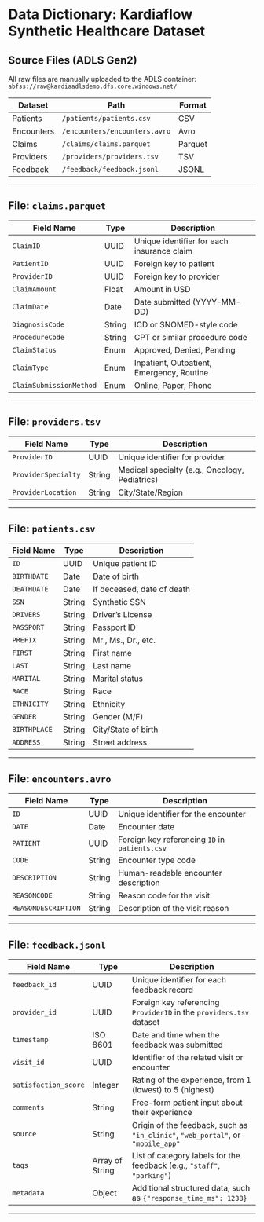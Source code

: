 # Data Dictionary: Kardiaflow Synthetic Healthcare Dataset

## Source Files (ADLS Gen2)

All raw files are manually uploaded to the ADLS container:  
`abfss://raw@kardiaadlsdemo.dfs.core.windows.net/`

| Dataset     | Path                                                | Format   |
|-------------|-----------------------------------------------------|----------|
| Patients    | `/patients/patients.csv`                            | CSV      |
| Encounters  | `/encounters/encounters.avro`                       | Avro     |
| Claims      | `/claims/claims.parquet`                            | Parquet  |
| Providers   | `/providers/providers.tsv`                          | TSV      |
| Feedback    | `/feedback/feedback.jsonl`                          | JSONL    |

---

## File: `claims.parquet`

| Field Name             | Type     | Description                                                             |
|------------------------|----------|-------------------------------------------------------------------------|
| `ClaimID`              | UUID     | Unique identifier for each insurance claim                              |
| `PatientID`            | UUID     | Foreign key to patient                                                  |
| `ProviderID`           | UUID     | Foreign key to provider                                                 |
| `ClaimAmount`          | Float    | Amount in USD                                                           |
| `ClaimDate`            | Date     | Date submitted (YYYY-MM-DD)                                             |
| `DiagnosisCode`        | String   | ICD or SNOMED-style code                                                |
| `ProcedureCode`        | String   | CPT or similar procedure code                                           |
| `ClaimStatus`          | Enum     | Approved, Denied, Pending                                               |
| `ClaimType`            | Enum     | Inpatient, Outpatient, Emergency, Routine                               |
| `ClaimSubmissionMethod`| Enum     | Online, Paper, Phone                                                    |

---

## File: `providers.tsv`

| Field Name             | Type     | Description                                                             |
|------------------------|----------|-------------------------------------------------------------------------|
| `ProviderID`           | UUID     | Unique identifier for provider                                          |
| `ProviderSpecialty`    | String   | Medical specialty (e.g., Oncology, Pediatrics)                          |
| `ProviderLocation`     | String   | City/State/Region                                                       |

---

## File: `patients.csv`

| Field Name   | Type   | Description                          |
|--------------|--------|--------------------------------------|
| `ID`         | UUID   | Unique patient ID                    |
| `BIRTHDATE`  | Date   | Date of birth                        |
| `DEATHDATE`  | Date   | If deceased, date of death           |
| `SSN`        | String | Synthetic SSN                        |
| `DRIVERS`    | String | Driver’s License                     |
| `PASSPORT`   | String | Passport ID                          |
| `PREFIX`     | String | Mr., Ms., Dr., etc.                  |
| `FIRST`      | String | First name                           |
| `LAST`       | String | Last name                            |
| `MARITAL`    | String | Marital status                       |
| `RACE`       | String | Race                                 |
| `ETHNICITY`  | String | Ethnicity                            |
| `GENDER`     | String | Gender (M/F)                         |
| `BIRTHPLACE` | String | City/State of birth                  |
| `ADDRESS`    | String | Street address                       |

---

## File: `encounters.avro`

| Field Name         | Type   | Description                              |
|--------------------|--------|------------------------------------------|
| `ID`               | UUID   | Unique identifier for the encounter      |
| `DATE`             | Date   | Encounter date                           |
| `PATIENT`          | UUID   | Foreign key referencing `ID` in `patients.csv` |
| `CODE`             | String | Encounter type code                      |
| `DESCRIPTION`      | String | Human-readable encounter description     |
| `REASONCODE`       | String | Reason code for the visit                |
| `REASONDESCRIPTION`| String | Description of the visit reason          |

---

## File: `feedback.jsonl`

| Field Name           | Type            | Description                                                                     |
|----------------------|-----------------|---------------------------------------------------------------------------------|
| `feedback_id`        | UUID            | Unique identifier for each feedback record                                      |
| `provider_id`        | UUID            | Foreign key referencing `ProviderID` in the `providers.tsv` dataset                                          |
| `timestamp`          | ISO 8601        | Date and time when the feedback was submitted                                   |
| `visit_id`           | UUID            | Identifier of the related visit or encounter                                    |
| `satisfaction_score` | Integer         | Rating of the experience, from 1 (lowest) to 5 (highest)              |
| `comments`           | String          | Free-form patient input about their experience                                  |
| `source`             | String          | Origin of the feedback, such as `"in_clinic"`, `"web_portal"`, or `"mobile_app"` |
| `tags`               | Array of String | List of category labels for the feedback (e.g., `"staff"`, `"parking"`)         |
| `metadata`           | Object          | Additional structured data, such as `{"response_time_ms": 1238}`                |

---